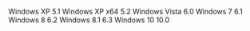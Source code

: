 Windows XP		5.1
Windows XP x64	5.2
Windows Vista	6.0
Windows 7		6.1
Windows 8		6.2
Windows 8.1		6.3
Windows 10		10.0

